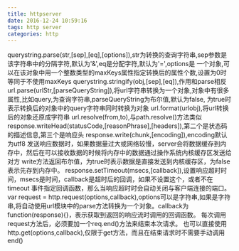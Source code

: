 ```yaml
---
title: httpserver
date: 2016-12-24 10:59:16
tags: http server
categories: http
---
```

querystring.parse(str,[sep],[eq],[options]),str为转换的查询字符串,sep参数是该字符串中的分隔字符,默认为'&',eq是分配字符,默认为'=',options是
一个对象,可以在该对象中用一个整数类型的maxKeys属性指定转换后的属性个数,设置为0时等同于不使用maxKeys
querystring.stringify(obj,[sep],[eq]),作用和parse相反
url.parse(urlStr,[parseQueryString]),将url字符串转换为一个对象,对象中有很多属性,比如query,为查询字符串,parseQueryString为布尔值,默认为false,
为true时表示转换后的对象中的query字符串同时转换为对象
url.format(urlobj),将url转换后的对象还原成字符串
url.resolve(from,to),与path.resolve()方法类似
response.writeHead(statusCode,[reasonPhrase],[headers]),第二个是状态码的描述信息,第三个是响应头
response.write(chunk,[encoding]),encoding默认为utf8
发送响应数据时，如果数据量过大或网络较慢，server会将数据缓存到内存中，然后在可以接收数据的时候将内存中的数据通过操作系统内核缓存区发送给对方
write方法返回布尔值，为true时表示数据是直接发送到内核缓存区，为false表示先存到内存中。
response.setTimeout(msecs,[callback]),设置响应超时时间，msecs是时间，callback是超时后的回调，如果不设置这个，或者不在timeout
事件指定回调函数，那么当响应超时时会自动关闭与客户端连接的端口。
var request = http.request(options,callback),options可以是字符串,如果是字符串,将自动使用url模块中的parse方法转换为一个对象。callback为
function(response){}，表示获取到返回的响应流时调用的回调函数。
每次调用request方法后，必须要加一个req.end()方法来结束本次请求。
也可以直接使用http.get(options,callback),仅限于get方法，而且在结束请求时不需要手动调用end()
